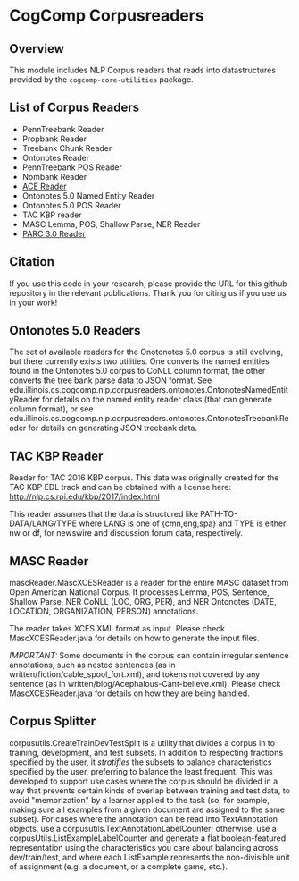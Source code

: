 # CogComp Corpusreaders

## Overview

This module includes NLP Corpus readers that reads into datastructures
provided by the `cogcomp-core-utilities` package.

## List of Corpus Readers
  - PennTreebank Reader
  - Propbank Reader
  - Treebank Chunk Reader
  - Ontonotes Reader
  - PennTreebank POS Reader
  - Nombank Reader
  - [ACE Reader](doc/ACEReader.md) 
  - Ontonotes 5.0 Named Entity Reader
  - Ontonotes 5.0 POS Reader
  - TAC KBP reader
  - MASC Lemma, POS, Shallow Parse, NER Reader
  - [PARC 3.0 Reader](doc/PARCReader.md)

## Citation

If you use this code in your research, please provide the URL for this github repository in the relevant publications.
Thank you for citing us if you use us in your work! 

## Ontonotes 5.0 Readers

The set of available readers for the Onotonotes 5.0 corpus is still evolving, but there currently exists two utilities.
One converts the named entities found in the Ontonotes 5.0 corpus to CoNLL column format, the other converts the 
tree bank parse data to JSON format. See edu.illinois.cs.cogcomp.nlp.corpusreaders.ontonotes.OntonotesNamedEntityReader
for details on the named entity reader class (that can generate column format), or see
edu.illinois.cs.cogcomp.nlp.corpusreaders.ontonotes.OntonotesTreebankReader for details on generating JSON treebank 
data. 

## TAC KBP Reader

Reader for TAC 2016 KBP corpus. This data was originally created for the TAC KBP EDL track and can be obtained with a
license here: http://nlp.cs.rpi.edu/kbp/2017/index.html

This reader assumes that the data is structured like PATH-TO-DATA/LANG/TYPE where LANG is one of {cmn,eng,spa} and TYPE
is either nw or df, for newswire and discussion forum data, respectively.

## MASC Reader

mascReader.MascXCESReader is a reader for the entire MASC dataset from Open American National Corpus.
It processes Lemma, POS, Sentence, Shallow Parse, NER CoNLL (LOC, ORG, PER),
and NER Ontonotes (DATE, LOCATION, ORGANIZATION, PERSON) annotations.

The reader takes XCES XML format as input.
Please check MascXCESReader.java for details on how to generate the input files.

*IMPORTANT:* Some documents in the corpus can contain irregular sentence annotations,
such as nested sentences (as in written/fiction/cable_spool_fort.xml),
and tokens not covered by any sentence (as in written/blog/Acephalous-Cant-believe.xml).
Please check MascXCESReader.java for details on how they are being handled.


## Corpus Splitter

corpusutils.CreateTrainDevTestSplit is a utility that divides a corpus in to training, development, and test
subsets. In addition to respecting fractions specified by the user, it *stratifies* the subsets to balance
characteristics specified by the user, preferring to balance the least frequent.  This was developed to support
use cases where the corpus should be divided in a way that prevents certain kinds of overlap between training
and test data, to avoid "memorization" by a learner applied to the task (so, for example, making sure all
examples from a given document are assigned to the same subset). For cases where the annotation
can be read into TextAnnotation objects, use a corpusutils.TextAnnotationLabelCounter; otherwise, use a
corpusUtils.ListExampleLabelCounter and generate a flat boolean-featured representation using the characteristics
you care about balancing across dev/train/test, and where each ListExample represents the non-divisible unit of
assignment (e.g. a document, or a complete game, etc.).
